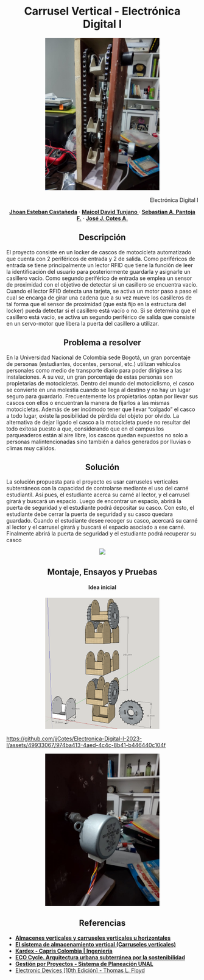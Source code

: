 
<h1 align="center">Carrusel Vertical - Electrónica Digital I</h1>

<div align="center">
    <img src="resources_rm/Structure.jpeg", width="300">
</div>

<p align="right"> Electrónica Digital I </p>
<p align="center">
    <a href="https://www.instagram.com/esteban_625/"><strong>Jhoan Esteban Castañeda</strong></a>
    ·
    <a href="https://www.instagram.com/maicoltunjano13/"><strong>Maicol David Tunjano </strong></a>
    ·
    <a href="https://www.instagram.com/sebaspantojaf/"><strong>Sebastian A. Pantoja F.</strong></a>
    ·
    <a href="https://www.instagram.com/jj_cotes/"><strong>José J. Cotes A.</strong></a> <!--https://github.com/jjCotes/-->
</p>

<h2 align="center">Descripción</h2>
<p>
    El proyecto consiste en un locker de cascos de motocicleta automatizado que cuenta con 2 periféricos de entrada y 2 de salida. Como periféricos de entrada se tiene principalmente un lector RFID que tiene la función de leer la identificación del usuario para posteriormente guardarla y asignarle un casillero vacío. Como segundo periférico de entrada se emplea un sensor de proximidad con el objetivo de detectar si un casillero se encuentra vacío. Cuando el lector RFID detecta una tarjeta, se activa un motor paso a paso el cual se encarga de girar una cadena que a su vez mueve los casilleros de tal forma que el sensor de proximidad (que está fijo en la estructura del locker) pueda detectar si el casillero está vacío o no. Si se determina que el casillero está vacío, se activa un segundo periférico de salida que consiste en un servo-motor que libera la puerta del casillero a utilizar.
</p>

<h2 align="center">Problema a resolver</h2>
<p> 
    En la Universidad Nacional de Colombia sede Bogotá, un gran porcentaje de personas (estudiantes, docentes, personal, etc.) utilizan vehículos personales como medio de transporte diario para poder dirigirse a las instalaciones. A su vez, un gran porcentaje de estas personas son propietarias de motocicletas. 
Dentro del mundo del motociclismo, el casco se convierte en una molestia cuando se llega al destino y no hay un lugar seguro para guardarlo. Frecuentemente los propietarios optan por llevar sus cascos con ellos o encuentran la manera de fijarlos a las mismas motocicletas. Además de ser incómodo tener que llevar “colgado” el casco a todo lugar, existe la posibilidad de pérdida del objeto por olvido. La alternativa de dejar ligado el casco a la motocicleta puede no resultar del todo exitosa puesto a que, considerando que en el campus los parqueaderos están al aire libre, los cascos quedan expuestos no solo a personas malintencionadas sino también a daños generados por lluvias o climas muy cálidos.
</p>

<h2 align="center">Solución</h2>
<p>
    La solución propuesta para el proyecto es usar carruseles verticales subterráneos con la capacidad de controlarse mediante el uso del carné estudiantil. Así pues, el estudiante acerca su carné al lector, y el carrusel girará y buscará un espacio. Luego de encontrar un espacio, abrirá la puerta de seguridad y el estudiante podrá depositar su casco. Con esto, el estudiante debe cerrar la puerta de seguridad y su casco quedara guardado. Cuando el estudiante desee recoger su casco, acercará su carné al lector y el carrusel girará y buscará el espacio asociado a ese carné. Finalmente abrirá la puerta de seguridad y el estudiante podrá recuperar su casco
</p>

<div align="center">
    <img src="resources_rm/Karrusell-showing-model.gif", width="300">
</div>

<h2 align="center">Montaje, Ensayos y Pruebas</h2>

<h4 align="center">Idea inicial</h4>
<div align="center">
    <img src="resources_rm/3D model.png", width="300">
</div>


https://github.com/jjCotes/Electronica-Digital-I-2023-I/assets/49933067/974ba413-4aed-4c4c-8b41-b446440c104f
<div align="center">
    <img src="resources_rm/Motor-assembly.jpeg", width="300">
</div>


<h2 align="center">Referencias</h2>

- <a href="https://www.mecalux.com.co/manual-almacenaje/sistemas-de-almacenaje/almacen-%20vertical-carrusel-horizontal"><strong>Almacenes verticales y carruseles verticales u horizontales</strong></a>
- <a href="https://zonalogistica.com/el-sistema-de-almacenamiento-vertical-carruseles-verticales/"><strong>El sistema de almacenamiento vertical (Carruseles verticales)</strong></a>
- <a href="https://ingenieria.capris.com.co/kardex-2/"><strong>Kardex - Capris Colombia | Ingeniería</strong></a>
- <a href="https://arquitecturayempresa.es/noticia/eco-cycle-arquitectura-urbana-subterranea-por-la-sostenibilidad"><strong>ECO Cycle. Arquitectura urbana subterránea por la sostenibilidad</strong></a>
- <a href="http://planeacion.unal.edu.co/menu-principal/sistema-de-planeacion/gestion-por-proyectos/"><strong>Gestión por Proyectos - Sistema de Planeación UNAL</strong></a>
- <a href="https://www.amazon.com/Electronic-Devices-Thomas-L-Floyd/dp/1292222999">Electronic Devices [10th Edición] - Thomas L. Floyd<strong></strong></a>

